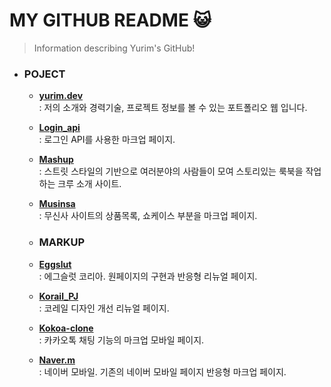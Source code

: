 # MY GITHUB README &#128570;
>Information describing Yurim's GitHub!

- ### __POJECT__
    -  [__yurim.dev__](https://github.com/yunyurib/yurim.dev)  
     : 저의 소개와 경력기술, 프로젝트 정보를 볼 수 있는 포트폴리오 웹 입니다.
    - [__Login_api__](https://github.com/yunyurib/login_api)  
     : 로그인 API를 사용한 마크업 페이지.
    - [__Mashup__](https://github.com/yunyurib/mashup.club)  
     : 스트릿 스타일의 기반으로 여러분야의 사람들이 모여 스토리있는 룩북을 작업하는 크루 소개 사이트.
    - [__Musinsa__](https://github.com/yunyurib/musinsa_ui/blob/main/README.md)  
     : 무신사 사이트의 상품목록, 쇼케이스 부분을 마크업 페이지.

     - ###  __MARKUP__
    - [__Eggslut__](https://github.com/yunyurib/eggslut)  
     : 에그슬럿 코리아. 원페이지의 구현과 반응형 리뉴얼 페이지.
    - [__Korail_PJ__](https://github.com/yunyurib/korail_PJ)  
     : 코레일 디자인 개선 리뉴얼 페이지.
    - [__Kokoa-clone__](https://github.com/yunyurib/kokoa-clone)  
     : 카카오톡 채팅 기능의 마크업 모바일 페이지.
    - [__Naver.m__](https://github.com/yunyurib/naver.m)  
     : 네이버 모바일. 기존의 네이버 모바일 페이지 반응형 마크업 페이지.

